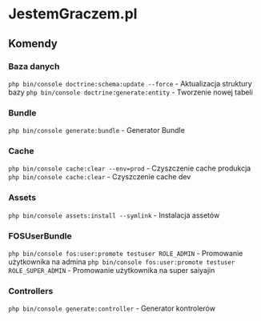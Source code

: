 JestemGraczem.pl
================

## Komendy
### Baza danych
`php bin/console doctrine:schema:update --force` - Aktualizacja struktury bazy
`php bin/console doctrine:generate:entity` - Tworzenie nowej tabeli
### Bundle
`php bin/console generate:bundle` - Generator Bundle
### Cache
`php bin/console cache:clear --env=prod` - Czyszczenie cache produkcja
`php bin/console cache:clear` - Czyszczenie cache dev
### Assets
`php bin/console assets:install --symlink` - Instalacja assetów
### FOSUserBundle
`php bin/console fos:user:promote testuser ROLE_ADMIN` - Promowanie użytkownika na admina
`php bin/console fos:user:promote testuser ROLE_SUPER_ADMIN` - Promowanie użytkownika na super saiyajin
### Controllers
`php bin/console generate:controller` - Generator kontrolerów